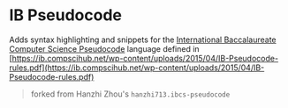 # IB Pseudocode

Adds syntax highlighting and snippets for the [International Baccalaureate Computer Science Pseudocode](https://ib.compscihub.net/wp-content/uploads/2015/04/IB-Pseudocode-rules.pdf) language defined in [https://ib.compscihub.net/wp-content/uploads/2015/04/IB-Pseudocode-rules.pdf](https://ib.compscihub.net/wp-content/uploads/2015/04/IB-Pseudocode-rules.pdf)

> forked from Hanzhi Zhou's `hanzhi713.ibcs-pseudocode`
